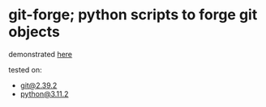 # git-forge; python scripts to forge git objects
demonstrated [here](https://github.com/wataru-usui/git-forge-example)

tested on:
- git@2.39.2
- python@3.11.2
